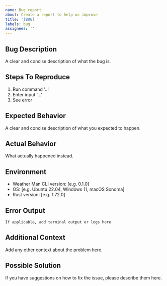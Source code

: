 ```yaml
---
name: Bug report
about: Create a report to help us improve
title: '[BUG] '
labels: bug
assignees: ''
---
```


## Bug Description
A clear and concise description of what the bug is.

## Steps To Reproduce
1. Run command '...'
2. Enter input '...'
3. See error

## Expected Behavior
A clear and concise description of what you expected to happen.

## Actual Behavior
What actually happened instead.

## Environment
- Weather Man CLI version: [e.g. 0.1.0]
- OS: [e.g. Ubuntu 22.04, Windows 11, macOS Sonoma]
- Rust version: [e.g. 1.72.0]

## Error Output
```
If applicable, add terminal output or logs here
```

## Additional Context
Add any other context about the problem here.

## Possible Solution
If you have suggestions on how to fix the issue, please describe them here.
